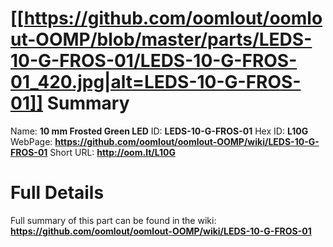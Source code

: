 
[[https://github.com/oomlout/oomlout-OOMP/blob/master/parts/LEDS-10-G-FROS-01/LEDS-10-G-FROS-01_420.jpg|alt=LEDS-10-G-FROS-01]] 
Summary
=================

Name: __10 mm Frosted Green LED__
ID: __LEDS-10-G-FROS-01__
Hex ID: __L10G__
WebPage: __https://github.com/oomlout/oomlout-OOMP/wiki/LEDS-10-G-FROS-01__
Short URL: __http://oom.lt/L10G__

Full Details
==========================
Full summary of this part can be found in the wiki:   
__https://github.com/oomlout/oomlout-OOMP/wiki/LEDS-10-G-FROS-01__   

